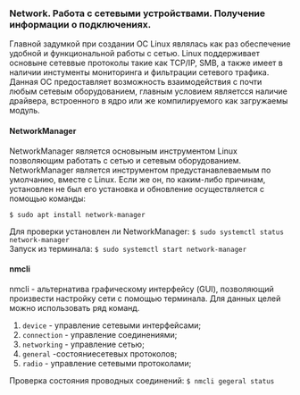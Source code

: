 ### Network. Работа с сетевыми устройствами. Получение информации о подключениях.


Главной задумкой при создании ОС Linux являлась как раз обеспечение удобной и функциональной работы с сетью. Linux поддерживает основыне сетеввые протоколы такие как TCP/IP, SMB, а также имеет в наличии инстументы мониторинга и фильтрации сетевого трафика. Данная ОС предоставляет возможность взаимодействия с почти любым сетевым оборудованием, главным условием являетсся наличие драйвера, встроенного в ядро или же компилируемого как загружаемы модуль.

#### NetworkManager ####
 NetworkManager является основыным инструментом Linux позволяющим работать с сетью и сетевым оборудованием. </br>NetworkManager является инструментом предустанавлеваемым по умолчанию, вместе с Linux. Если же он, по каким-либо причинам, установлен не был его установка и обновление осуществляется с помощью команды:

`$ sudo apt install network-manager `

Для проверки установлен ли NetworkManager:
`$ sudo systemctl status network-manager`</br>
Запуск из терминала:
`$ sudo systemctl start network-manager`
#### nmcli ####
nmcli - альтернатива графическому интерфейсу (GUI), позволяющий произвести настройку сети с помощью терминала. Для данных целей можно использовать ряд команд.

1. `device` - управление сетевыми интерфейсами;
2. `connection` - управление соединениями;
3. `networking` - управление сетью;
4. `general` -состояниесетевых протоколов;
5. `radio` - управление сетевыми протоколами;

Проверка состояния проводных соединений: `$ nmcli gegeral status`</br>
